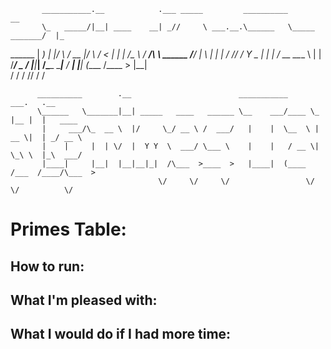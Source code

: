 

           ___________.__            .___ _____         __________                  __              
           \_   _____/|__| ____    __| _//     \ ___.__.\______   \_____    _______/  |_            
  ______    |    __)  |  |/    \  / __ |/  \ /  <   |  | |     ___/\__  \  /  ___/\   __\    ______ 
 /_____/    |     \   |  |   |  \/ /_/ /    Y    \___  | |    |     / __ \_\___ \  |  |     /_____/ 
            \___  /   |__|___|  /\____ \____|__  / ____| |____|    (____  /____  > |__|             
                \/            \/      \/       \/\/                     \/     \/                   
				
				
          __________        .__                        ___________     ___.   .__                   
          \______   \_______|__| _____   ____   ______ \__    ___/____ \_ |__ |  |   ____           
           |     ___/\_  __ \  |/     \_/ __ \ /  ___/   |    |  \__  \ | __ \|  | _/ __ \          
           |    |     |  | \/  |  Y Y  \  ___/ \___ \    |    |   / __ \| \_\ \  |_\  ___/          
           |____|     |__|  |__|__|_|  /\___  >____  >   |____|  (____  /___  /____/\___  >         
                                     \/     \/     \/                 \/    \/          \/         


									 
#  Primes Table:



## How to run:


## What I'm pleased with:


## What I would do if I had more time:

